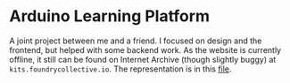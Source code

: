 # Arduino Learning Platform

A joint project between me and a friend. I focused on design and the frontend, but helped with some backend work. As the website is currently offline, it still can be found on Internet Archive (though slightly buggy) at `kits.foundrycollective.io`. The representation is in this [file]("/representation.pdf"). 
